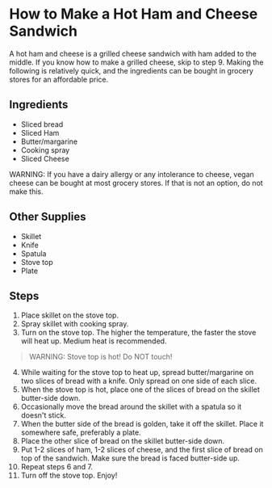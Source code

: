 # How to Make a Hot Ham and Cheese Sandwich

A hot ham and cheese is a grilled cheese sandwich with ham added to the middle. If you know how to make a grilled cheese, skip to step 9. Making the following is relatively quick, and the ingredients can be bought in grocery stores for an affordable price.

## Ingredients
- Sliced bread
- Sliced Ham
- Butter/margarine
- Cooking spray
- Sliced Cheese

WARNING: If you have a dairy allergy or any intolerance to cheese, vegan cheese can be bought at most grocery stores. If that is not an option, do not make this.

## Other Supplies
- Skillet
- Knife
- Spatula
- Stove top
- Plate

## Steps

1. Place skillet on the stove top. 
2. Spray skillet with cooking spray.
3. Turn on the stove top. The higher the temperature, the faster the stove will heat up. Medium heat is recommended.
> WARNING: Stove top is hot! Do NOT touch! 
4. While waiting for the stove top to heat up, spread butter/margarine on two slices of bread with a knife. Only spread on one side of each slice.
5. When the stove top is hot, place one of the slices of bread on the skillet butter-side down. 
6. Occasionally move the bread around the skillet with a spatula so it doesn't stick.
7. When the butter side of the bread is golden, take it off the skillet. Place it somewhere safe, preferably a plate.
8. Place the other slice of bread on the skillet butter-side down. 
9. Put 1-2 slices of ham, 1-2 slices of cheese, and the first slice of bread on top of the sandwich. Make sure the bread is faced butter-side up.
10. Repeat steps 6 and 7. 
11. Turn off the stove top.
Enjoy!
